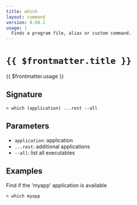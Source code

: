 ```yaml
---
title: which
layout: command
version: 0.60.1
usage: |
  Finds a program file, alias or custom command.
---
```


# `{{ $frontmatter.title }}`

<div style='white-space: pre-wrap;'>{{ $frontmatter.usage }}</div>

## Signature

`> which (application) ...rest --all`

## Parameters

- `application`: application
- `...rest`: additional applications
- `--all`: list all executables

## Examples

Find if the 'myapp' application is available

```shell
> which myapp
```
